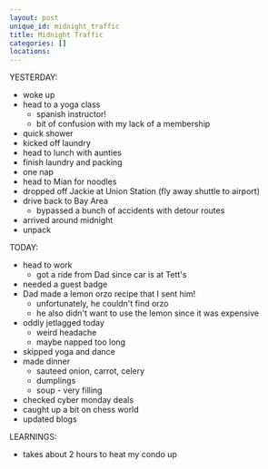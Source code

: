 ```yaml
---
layout: post
unique_id: midnight_traffic
title: Midnight Traffic
categories: []
locations: 
---
```


YESTERDAY:
* woke up
* head to a yoga class
  * spanish instructor!
  * bit of confusion with my lack of a membership
* quick shower
* kicked off laundry
* head to lunch with aunties
* finish laundry and packing
* one nap
* head to Mian for noodles
* dropped off Jackie at Union Station (fly away shuttle to airport)
* drive back to Bay Area
  * bypassed a bunch of accidents with detour routes
* arrived around midnight
* unpack

TODAY:
* head to work
  * got a ride from Dad since car is at Tett's
* needed a guest badge
* Dad made a lemon orzo recipe that I sent him!
  * unfortunately, he couldn't find orzo
  * he also didn't want to use the lemon since it was expensive
* oddly jetlagged today
  * weird headache
  * maybe napped too long
* skipped yoga and dance
* made dinner
  * sauteed onion, carrot, celery
  * dumplings
  * soup - very filling
* checked cyber monday deals
* caught up a bit on chess world
* updated blogs

LEARNINGS:
* takes about 2 hours to heat my condo up

